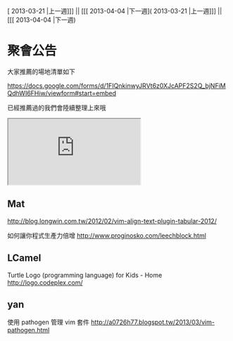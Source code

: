 [ 2013-03-21 |上一週]]] || [[[ 2013-04-04 |下一週]( 2013-03-21 |上一週]]] || [[[ 2013-04-04 |下一週)



# 聚會公告

大家推薦的場地清單如下

<https://docs.google.com/forms/d/1FIQnkinwyJRVt6z0XJcAPF2S2Q_bjNFiMQdhWI6FHiw/viewform#start=embed>

已經推薦過的我們會陸續整理上來哦

<iframe src='https://docs.google.com/spreadsheet/pub?key=0AqrEIr_g6NT4dGVlVzZoWjRtM1I4MDFqNWFXa2xDT0E&width=675 height=400'></iframe>

## Mat


<http://blog.longwin.com.tw/2012/02/vim-align-text-plugin-tabular-2012/>

如何讓你程式生產力倍增
<http://www.proginosko.com/leechblock.html>

## LCamel


Turtle Logo (programming language) for Kids - Home
<http://logo.codeplex.com/>

## yan


使用 pathogen 管理 vim 套件
<http://a0726h77.blogspot.tw/2013/03/vim-pathogen.html>